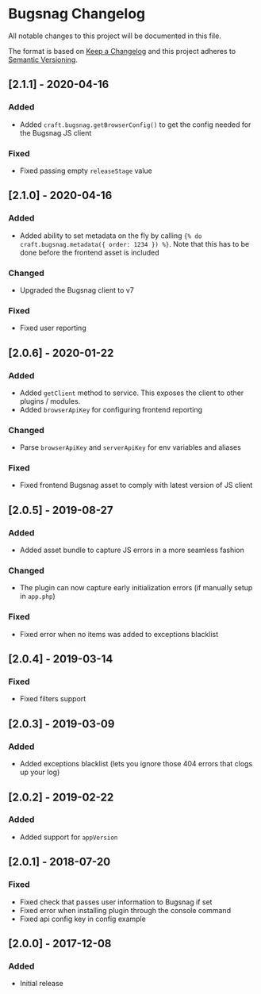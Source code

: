 # Bugsnag Changelog

All notable changes to this project will be documented in this file.

The format is based on [Keep a Changelog](http://keepachangelog.com/) and this project adheres to [Semantic Versioning](http://semver.org/).

## [2.1.1] - 2020-04-16

### Added
- Added `craft.bugsnag.getBrowserConfig()` to get the config needed for the Bugsnag JS client

### Fixed
- Fixed passing empty `releaseStage` value

## [2.1.0] - 2020-04-16

### Added
- Added ability to set metadata on the fly by calling `{% do craft.bugsnag.metadata({ order: 1234 }) %}`. Note that this has to be done before the frontend asset is included

### Changed
- Upgraded the Bugsnag client to v7

### Fixed
- Fixed user reporting

## [2.0.6] - 2020-01-22

### Added
- Added `getClient` method to service. This exposes the client to other plugins / modules.
- Added `browserApiKey` for configuring frontend reporting

### Changed
- Parse `browserApiKey` and `serverApiKey` for env variables and aliases

### Fixed
- Fixed frontend Bugsnag asset to comply with latest version of JS client

## [2.0.5] - 2019-08-27

### Added
- Added asset bundle to capture JS errors in a more seamless fashion

### Changed
- The plugin can now capture early initialization errors (if manually setup in `app.php`)

### Fixed
- Fixed error when no items was added to exceptions blacklist

## [2.0.4] - 2019-03-14

### Fixed
- Fixed filters support

## [2.0.3] - 2019-03-09

### Added
- Added exceptions blacklist (lets you ignore those 404 errors that clogs up your log)

## [2.0.2] - 2019-02-22
### Added
- Added support for `appVersion`

## [2.0.1] - 2018-07-20
### Fixed
- Fixed check that passes user information to Bugsnag if set
- Fixed error when installing plugin through the console command
- Fixed api config key in config example

## [2.0.0] - 2017-12-08
### Added
- Initial release
